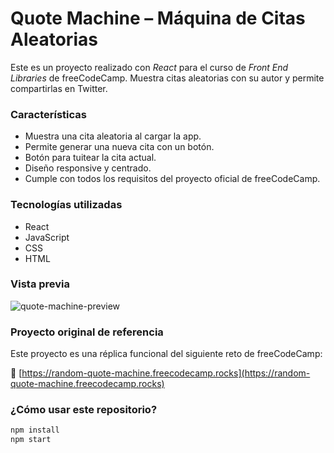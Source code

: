 # Quote Machine – Máquina de Citas Aleatorias

Este es un proyecto realizado con *React* para el curso de *Front End Libraries* de freeCodeCamp. Muestra citas aleatorias con su autor y permite compartirlas en Twitter.

### Características

- Muestra una cita aleatoria al cargar la app.
- Permite generar una nueva cita con un botón.
- Botón para tuitear la cita actual.
- Diseño responsive y centrado.
- Cumple con todos los requisitos del proyecto oficial de freeCodeCamp.

### Tecnologías utilizadas

- React
- JavaScript
- CSS
- HTML

### Vista previa

![quote-machine-preview](https://random-quote-machine.freecodecamp.rocks/img/demo.gif)

### Proyecto original de referencia

Este proyecto es una réplica funcional del siguiente reto de freeCodeCamp:

🔗 [https://random-quote-machine.freecodecamp.rocks](https://random-quote-machine.freecodecamp.rocks)

### ¿Cómo usar este repositorio?

```bash
npm install
npm start
